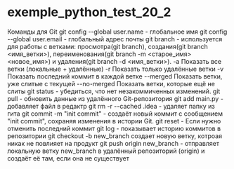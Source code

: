 # exemple_python_test_20_2

Команды для Git
git config --global user.name - глобальное имя
git config --global user.email - глобальный адрес почты
git branch - используется для работы с ветками: просмотра(git branch), создания(git branch <имя_ветки>), переименования(git branch -m <старое_имя> <новое_имя>) и удаления(git branch -d <имя_ветки>).
  -a	Показать все ветки (локальные + удалённые)
  -r	Показать только удалённые ветки
  -v	Показать последний коммит в каждой ветке
  --merged	Показать ветки, уже слитые с текущей
  --no-merged	Показать ветки, которые ещё не слиты
git status - убедиться, что нет незакоммиченных изменений.
git pull - обновить данные из удалённого Git-репозитория
git add main.py - добавляет файл в редактр
git rm -r --cached .idea - удаляет папку из гита
git commit -m "init commit" - создаёт новый коммит с сообщением "init commit", сохраняя изменения в истории Git.
git reset - Если нужно отменить последний коммит
git log - показывает историю коммитов в репозитории
git checkout -b new_branch создает новую ветку, котроая никак не повлияет на продукт
git push origin new_branch - отправляет локальную ветку new_branch в удалённый репозиторий (origin) и создаёт её там, если она не существует

